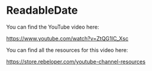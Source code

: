 # ReadableDate

You can find the YouTube video here: 

https://www.youtube.com/watch?v=ZtQG1lC_Xsc

You can find all the resources for this video here:

https://store.rebeloper.com/youtube-channel-resources
